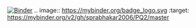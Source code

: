 [![Binder](https://mybinder.org/badge_logo.svg)](https://mybinder.org/v2/gh/sprabhakar2006/PQ2/master)
.. image:: https://mybinder.org/badge_logo.svg
 :target: https://mybinder.org/v2/gh/sprabhakar2006/PQ2/master
